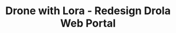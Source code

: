 ---
layout: gsoc
categories: gsoc2018
divid: drola2
title:  Drone with Lora - Redesign Drola Web Portal
description: Drola Web Portal is for drola registrations and monitoring. According to the system we need to develop separate admin portal for register drones, approve drones and monitor flying drones on real time. Another special feature need for public users to register their drones by themselves and obtaining an unique key for their registered drones. Drola Admin Web Portal should be communicate with Dlora backend and update the locations of flying drone locations in real time. System should receive real time notifications on when drones entering to restricted area.
expectedresults: <ul style="list-style:inherit"><li>Design wireframes for admin panel and public web portal</li><li>UI implementation for web portal</li><li>Implement front end functionalities  with using backend APIs</li><li>Test web portal with test cases</li><li>Write documentation.</li></ul>
githuburl: https://github.com/scorelab/drola/issues/18
requiredknowledge: React, CSS, JSON, Map APIs
possiblementors: Laksith Ekanayake, Kasun
---
